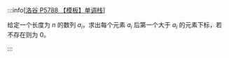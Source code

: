 :::info[[洛谷 P5788 【模板】单调栈](https://www.luogu.com.cn/problem/P5788)]

给定一个长度为 $n$ 的数列 $a_i$，求出每个元素 $a_i$ 后第一个大于 $a_i$ 的元素下标，若不存在则为 $0$。

:::
